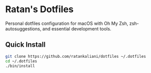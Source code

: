 # Ratan's Dotfiles

Personal dotfiles configuration for macOS with Oh My Zsh, zsh-autosuggestions, and essential development tools.

## Quick Install

```bash
git clone https://github.com/ratankaliani/dotfiles ~/.dotfiles
cd ~/.dotfiles
./bin/install
```